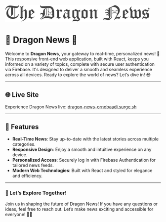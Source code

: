 ![DragonNewsLogo](https://github.com/ornobaadi/Dragon-News/blob/main/src/assets/logo.png)

# 🐉 Dragon News 📰  

Welcome to **Dragon News**, your gateway to real-time, personalized news! 🚀 This responsive front-end web application, built with React, keeps you informed on a variety of topics, complete with secure user authentication via Firebase. It's designed to deliver a smooth and seamless experience across all devices. Ready to explore the world of news? Let’s dive in! 😎  

---

## 🌐 Live Site  

Experience Dragon News live: [dragon-news-ornobaadi.surge.sh](http://dragon-news-ornobaadi.surge.sh)  

---

## 🌟 Features  

- **Real-Time News**: Stay up-to-date with the latest stories across multiple categories.  
- **Responsive Design**: Enjoy a smooth and intuitive experience on any device.  
- **Personalized Access**: Securely log in with Firebase Authentication for tailored news feeds.  
- **Modern Web Technologies**: Built with React and styled for elegance and efficiency.  

---


### 🚀 Let’s Explore Together!  

Join us in shaping the future of Dragon News! If you have any questions or ideas, feel free to reach out. Let’s make news exciting and accessible for everyone! 🐉✨